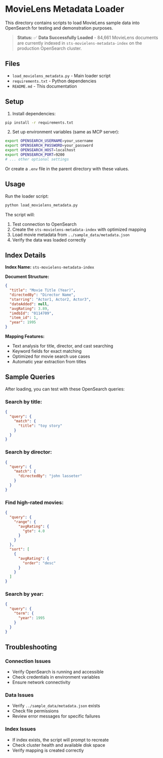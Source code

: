 # MovieLens Metadata Loader

This directory contains scripts to load MovieLens sample data into OpenSearch for testing and demonstration purposes.

> **Status:** ✅ **Data Successfully Loaded** - 84,661 MovieLens documents are currently indexed in `sts-movielens-metadata-index` on the production OpenSearch cluster.

## Files

- `load_movielens_metadata.py` - Main loader script
- `requirements.txt` - Python dependencies
- `README.md` - This documentation

## Setup

1. Install dependencies:
```bash
pip install -r requirements.txt
```

2. Set up environment variables (same as MCP server):
```bash
export OPENSEARCH_USERNAME=your_username
export OPENSEARCH_PASSWORD=your_password
export OPENSEARCH_HOST=localhost
export OPENSEARCH_PORT=9200
# ... other optional settings
```

Or create a `.env` file in the parent directory with these values.

## Usage

Run the loader script:
```bash
python load_movielens_metadata.py
```

The script will:
1. Test connection to OpenSearch
2. Create the `sts-movielens-metadata-index` with optimized mapping
3. Load movie metadata from `../sample_data/metadata.json`
4. Verify the data was loaded correctly

## Index Details

**Index Name:** `sts-movielens-metadata-index`

**Document Structure:**
```json
{
  "title": "Movie Title (Year)",
  "directedBy": "Director Name",
  "starring": "Actor1, Actor2, Actor3",
  "dateAdded": null,
  "avgRating": 3.89,
  "imdbId": "0114709",
  "item_id": 1,
  "year": 1995
}
```

**Mapping Features:**
- Text analysis for title, director, and cast searching
- Keyword fields for exact matching
- Optimized for movie search use cases
- Automatic year extraction from titles

## Sample Queries

After loading, you can test with these OpenSearch queries:

### Search by title:
```json
{
  "query": {
    "match": {
      "title": "toy story"
    }
  }
}
```

### Search by director:
```json
{
  "query": {
    "match": {
      "directedBy": "john lasseter"
    }
  }
}
```

### Find high-rated movies:
```json
{
  "query": {
    "range": {
      "avgRating": {
        "gte": 4.0
      }
    }
  },
  "sort": [
    {
      "avgRating": {
        "order": "desc"
      }
    }
  ]
}
```

### Search by year:
```json
{
  "query": {
    "term": {
      "year": 1995
    }
  }
}
```

## Troubleshooting

### Connection Issues
- Verify OpenSearch is running and accessible
- Check credentials in environment variables
- Ensure network connectivity

### Data Issues
- Verify `../sample_data/metadata.json` exists
- Check file permissions
- Review error messages for specific failures

### Index Issues
- If index exists, the script will prompt to recreate
- Check cluster health and available disk space
- Verify mapping is created correctly
